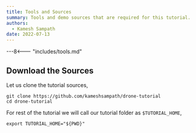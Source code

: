 ```yaml
---
title: Tools and Sources
summary: Tools and demo sources that are required for this tutorial.
authors:
  - Kamesh Sampath
date: 2022-07-13
---
```


---8<--- "includes/tools.md"

## Download the Sources

Let us clone the tutorial sources,

```shell
git clone https://github.com/kameshsampath/drone-tutorial
cd drone-tutorial
```

For rest of the tutorial we will call our tutorial folder as `$TUTORIAL_HOME`,

```shell
export TUTORIAL_HOME="${PWD}"
```

